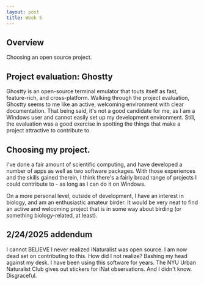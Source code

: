 ```yaml
---
layout: post
title: Week 5
---
```


## Overview
Choosing an open source project.

<!--more-->

## Project evaluation: Ghostty
Ghostty is an open-source terminal emulator that touts itself as fast, feature-rich, and cross-platform. Walking through the project evaluation, Ghostty seems to me like an active, welcoming environment with clear documentation. That being said, it's not a good candidate for me, as I am a Windows user and cannot easily set up my development environment. Still, the evaluation was a good exercise in spotting the things that make a project attractive to contribute to.

## Choosing my project.
I've done a fair amount of scientific computing, and have developed a number of apps as well as two software packages. With those experiences and the skills gained therein, I think there's a fairly broad range of projects I could contribute to - as long as I can do it on Windows.

On a more personal level, outside of development, I have an interest in biology, and am an enthusiastic amateur birder. It would be very neat to find an active and welcoming project that is in some way about birding (or something biology-related, at least).

## 2/24/2025 addendum
I cannot BELIEVE I never realized iNaturalist was open source. I am now dead set on contributing to this. How did I not realize? Bashing my head against my desk. I have been using this software for years. The NYU Urban Naturalist Club gives out stickers for iNat observations. And I didn't know. Disgraceful.